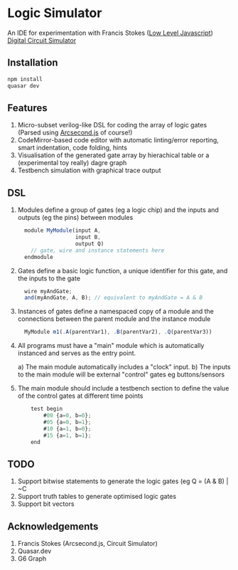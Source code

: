 # Logic Simulator

An IDE for experimentation with Francis Stokes ([Low Level Javascript](https://www.youtube.com/c/LowLevelJavaScript/featured)) [Digital Circuit Simulator]([https://github.com/LowLevelJavaScript/Digital-Logic-Simulator])

## Installation

```bash
npm install
quasar dev
```

## Features

1. Micro-subset verilog-like DSL for coding the array of logic gates (Parsed using [Arcsecond.js](https://github.com/francisrstokes/arcsecond) of course!)
2. CodeMirror-based code editor with automatic linting/error reporting, smart indentation, code folding, hints
3. Visualisation of the generated gate array by hierachical table or a (experimental toy really) dagre graph
4. Testbench simulation with graphical trace output

## DSL

1. Modules define a group of gates (eg a logic chip) and the inputs and outputs (eg the pins) between modules

   ```js
     module MyModule(input A,
                     input B,
                     output Q)
       // gate, wire and instance statements here
     endmodule
   ```

2. Gates define a basic logic function, a unique identifier for this gate, and the inputs to the gate

   ```js
     wire myAndGate;
     and(myAndGate, A, B); // equivalent to myAndGate = A & B
   ```

3. Instances of gates define a namespaced copy of a module and the connections between the parent module and the instance module

   ```js
     MyModule m1(.A(parentVar1), .B(parentVar2), .Q(parentVar3))
   ```

4. All programs must have a "main" module which is automatically instanced and serves as the entry point.

   a) The main module automatically includes a "clock" input.
   b) The inputs to the main module will be external "control" gates eg buttons/sensors

5. The main module should include a testbench section to define the value of the control gates at different time points

   ```js
       test begin
           #00 {a=0, b=0};
           #05 {a=0, b=1};
           #10 {a=1, b=0};
           #15 {a=1, b=1};
       end
   ```

## TODO

1. Support bitwise statements to generate the logic gates (eg Q = (A & B) | ~C
2. Support truth tables to generate optimised logic gates
3. Support bit vectors

## Acknowledgements

1. Francis Stokes (Arcsecond.js, Circuit Simulator)
2. Quasar.dev
3. G6 Graph
